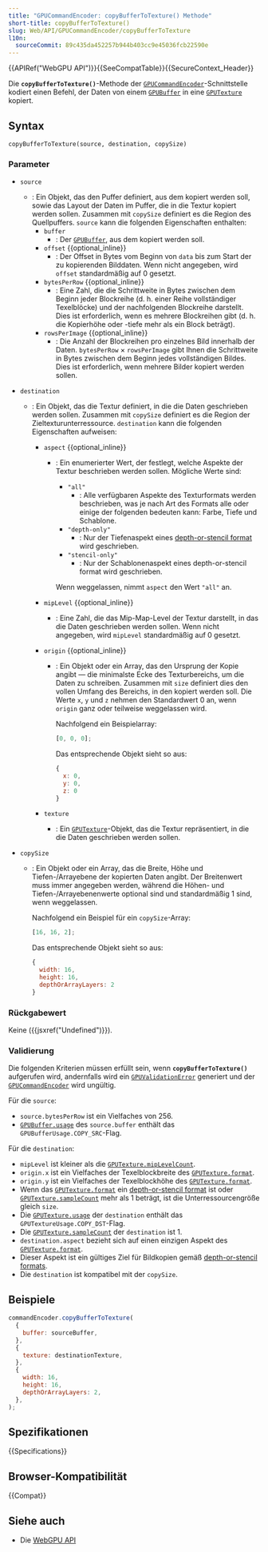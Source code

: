 ```yaml
---
title: "GPUCommandEncoder: copyBufferToTexture() Methode"
short-title: copyBufferToTexture()
slug: Web/API/GPUCommandEncoder/copyBufferToTexture
l10n:
  sourceCommit: 89c435da452257b944b403cc9e45036fcb22590e
---
```


{{APIRef("WebGPU API")}}{{SeeCompatTable}}{{SecureContext_Header}}

Die **`copyBufferToTexture()`**-Methode der [`GPUCommandEncoder`](/de/docs/Web/API/GPUCommandEncoder)-Schnittstelle kodiert einen Befehl, der Daten von einem [`GPUBuffer`](/de/docs/Web/API/GPUBuffer) in eine [`GPUTexture`](/de/docs/Web/API/GPUTexture) kopiert.

## Syntax

```js-nolint
copyBufferToTexture(source, destination, copySize)
```

### Parameter

- `source`
  - : Ein Objekt, das den Puffer definiert, aus dem kopiert werden soll, sowie das Layout der Daten im Puffer, die in die Textur kopiert werden sollen. Zusammen mit `copySize` definiert es die Region des Quellpuffers. `source` kann die folgenden Eigenschaften enthalten:
    - `buffer`
      - : Der [`GPUBuffer`](/de/docs/Web/API/GPUBuffer), aus dem kopiert werden soll.
    - `offset` {{optional_inline}}
      - : Der Offset in Bytes vom Beginn von `data` bis zum Start der zu kopierenden Bilddaten. Wenn nicht angegeben, wird `offset` standardmäßig auf 0 gesetzt.
    - `bytesPerRow` {{optional_inline}}
      - : Eine Zahl, die die Schrittweite in Bytes zwischen dem Beginn jeder Blockreihe (d. h. einer Reihe vollständiger Texelblöcke) und der nachfolgenden Blockreihe darstellt. Dies ist erforderlich, wenn es mehrere Blockreihen gibt (d. h. die Kopierhöhe oder -tiefe mehr als ein Block beträgt).
    - `rowsPerImage` {{optional_inline}}
      - : Die Anzahl der Blockreihen pro einzelnes Bild innerhalb der Daten. `bytesPerRow` &times; `rowsPerImage` gibt Ihnen die Schrittweite in Bytes zwischen dem Beginn jedes vollständigen Bildes. Dies ist erforderlich, wenn mehrere Bilder kopiert werden sollen.
- `destination`

  - : Ein Objekt, das die Textur definiert, in die die Daten geschrieben werden sollen. Zusammen mit `copySize` definiert es die Region der Zieltexturunterressource. `destination` kann die folgenden Eigenschaften aufweisen:

    - `aspect` {{optional_inline}}

      - : Ein enumerierter Wert, der festlegt, welche Aspekte der Textur beschrieben werden sollen. Mögliche Werte sind:

        - `"all"`
          - : Alle verfügbaren Aspekte des Texturformats werden beschrieben, was je nach Art des Formats alle oder einige der folgenden bedeuten kann: Farbe, Tiefe und Schablone.
        - `"depth-only"`
          - : Nur der Tiefenaspekt eines [depth-or-stencil format](https://gpuweb.github.io/gpuweb/#combined-depth-stencil-format) wird geschrieben.
        - `"stencil-only"`
          - : Nur der Schablonenaspekt eines depth-or-stencil format wird geschrieben.

        Wenn weggelassen, nimmt `aspect` den Wert `"all"` an.

    - `mipLevel` {{optional_inline}}
      - : Eine Zahl, die das Mip-Map-Level der Textur darstellt, in das die Daten geschrieben werden sollen. Wenn nicht angegeben, wird `mipLevel` standardmäßig auf 0 gesetzt.
    - `origin` {{optional_inline}}

      - : Ein Objekt oder ein Array, das den Ursprung der Kopie angibt — die minimalste Ecke des Texturbereichs, um die Daten zu schreiben. Zusammen mit `size` definiert dies den vollen Umfang des Bereichs, in den kopiert werden soll. Die Werte `x`, `y` und `z` nehmen den Standardwert 0 an, wenn `origin` ganz oder teilweise weggelassen wird.

        Nachfolgend ein Beispielarray:

        ```js
        [0, 0, 0];
        ```

        Das entsprechende Objekt sieht so aus:

        ```js
        {
          x: 0,
          y: 0,
          z: 0
        }
        ```

    - `texture`
      - : Ein [`GPUTexture`](/de/docs/Web/API/GPUTexture)-Objekt, das die Textur repräsentiert, in die die Daten geschrieben werden sollen.

- `copySize`

  - : Ein Objekt oder ein Array, das die Breite, Höhe und Tiefen-/Arrayebene der kopierten Daten angibt. Der Breitenwert muss immer angegeben werden, während die Höhen- und Tiefen-/Arrayebenenwerte optional sind und standardmäßig 1 sind, wenn weggelassen.

    Nachfolgend ein Beispiel für ein `copySize`-Array:

    ```js
    [16, 16, 2];
    ```

    Das entsprechende Objekt sieht so aus:

    ```js
    {
      width: 16,
      height: 16,
      depthOrArrayLayers: 2
    }
    ```

### Rückgabewert

Keine ({{jsxref("Undefined")}}).

### Validierung

Die folgenden Kriterien müssen erfüllt sein, wenn **`copyBufferToTexture()`** aufgerufen wird, andernfalls wird ein [`GPUValidationError`](/de/docs/Web/API/GPUValidationError) generiert und der [`GPUCommandEncoder`](/de/docs/Web/API/GPUCommandEncoder) wird ungültig.

Für die `source`:

- `source.bytesPerRow` ist ein Vielfaches von 256.
- [`GPUBuffer.usage`](/de/docs/Web/API/GPUBuffer/usage) des `source.buffer` enthält das `GPUBufferUsage.COPY_SRC`-Flag.

Für die `destination`:

- `mipLevel` ist kleiner als die [`GPUTexture.mipLevelCount`](/de/docs/Web/API/GPUTexture/mipLevelCount).
- `origin.x` ist ein Vielfaches der Texelblockbreite des [`GPUTexture.format`](/de/docs/Web/API/GPUTexture/format).
- `origin.y` ist ein Vielfaches der Texelblockhöhe des [`GPUTexture.format`](/de/docs/Web/API/GPUTexture/format).
- Wenn das [`GPUTexture.format`](/de/docs/Web/API/GPUTexture/format) ein [depth-or-stencil format](https://gpuweb.github.io/gpuweb/#combined-depth-stencil-format) ist oder [`GPUTexture.sampleCount`](/de/docs/Web/API/GPUTexture/sampleCount) mehr als 1 beträgt, ist die Unterressourcengröße gleich `size`.
- Die [`GPUTexture.usage`](/de/docs/Web/API/GPUTexture/usage) der `destination` enthält das `GPUTextureUsage.COPY_DST`-Flag.
- Die [`GPUTexture.sampleCount`](/de/docs/Web/API/GPUTexture/sampleCount) der `destination` ist 1.
- `destination.aspect` bezieht sich auf einen einzigen Aspekt des [`GPUTexture.format`](/de/docs/Web/API/GPUTexture/format).
- Dieser Aspekt ist ein gültiges Ziel für Bildkopien gemäß [depth-or-stencil formats](https://gpuweb.github.io/gpuweb/#combined-depth-stencil-format).
- Die `destination` ist kompatibel mit der `copySize`.

## Beispiele

```js
commandEncoder.copyBufferToTexture(
  {
    buffer: sourceBuffer,
  },
  {
    texture: destinationTexture,
  },
  {
    width: 16,
    height: 16,
    depthOrArrayLayers: 2,
  },
);
```

## Spezifikationen

{{Specifications}}

## Browser-Kompatibilität

{{Compat}}

## Siehe auch

- Die [WebGPU API](/de/docs/Web/API/WebGPU_API)
